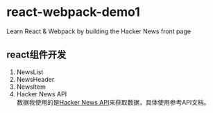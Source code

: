 # react-webpack-demo1
Learn React & Webpack by building the Hacker News front page
## react组件开发
1. NewsList
2. NewsHeader
3. NewsItem
4. Hacker News API     
数据我使用的是[Hacker News API](https://github.com/HackerNews/API)来获取数据，具体使用参考API文档。  
